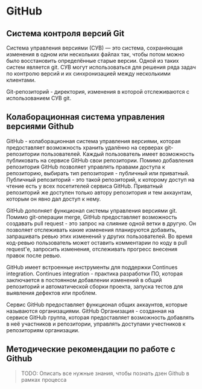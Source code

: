 # GitHub

## Система контроля версий Git

Система управления версиями (СУВ) — это система, сохраняющая изменения в одном или нескольких файлах так, чтобы потом можно было восстановить определённые старые версии. Одной из таких систем является git. СУВ могут использоваться для решения ряда задач по контролю версий и их синхронизацией между несколькими клиентами.

Git-репозиторий - директория, изменения в которой отслеживаются с использованием СУВ git.

## Колаборационная система управления версиями Github

GitHub - колаборационная система управления версиями, которая предоставляет возможность хранить удалённо на серверах git-репозитории пользователей. Каждый пользователь имеет возможность публиковать на сервисе GitHub свои репозитории. Помимо добавления репозитория GitHub позволяет управлять правами доступа к репозиторию, выбирать тип репозитория - публичный или приватный. Публичный репозиторий - это такой репозиторий, к которому доступ на чтение есть у всех посетителей сервиса GitHub. Приватный репозиторий же доступен только автору репозитория и тем аккаунтам, которым он явно дал доступ к нему.

GitHub дополняет функционал системы управления версиями git. Помимо git-операции merge, GitHub предоставляет возможность создавать pull request - это запрос на слияние одной ветки в другую. Он позволяет отслеживать какие изменения планируются добавить, запрашивать ревью этих изменений у других пользователей. Во время код-ревью пользователь может оставить комментарии по коду в pull request'е, запросить изменения, отслеживать прогресс внесения правок после ревью.

GitHub имеет встроенные инструменты для поддержки Continues integration. Continues integration - практика разработки ПО, которая заключается в постоянном добавлении изменений в общий репозиторий и автоматической сборки проекта, запуска тестов для выявления дефектов или проблем.

Сервис GitHub предоставляет функционал общих аккаунтов, которые называются организациями. GitHub Организация - созданная на сервисе GitHub группа, которая предоставляет возможность добавлять в неё участников и репозитории, управлять доступами учестников к репозиториям организации.

## Методические рекомендации по работе с Github

> TODO: Описать все нужные знания, чтобы познать дзен Github в рамках процесса